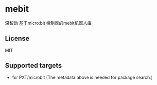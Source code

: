 # mebit

深智动 基于micro:bit 控制器的mebit机器人库

## License

MIT

## Supported targets

* for PXT/microbit
(The metadata above is needed for package search.)
